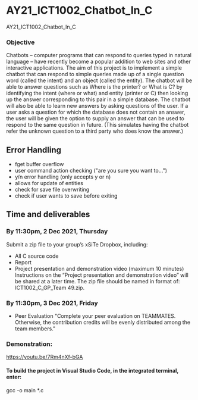 # AY21_ICT1002_Chatbot_In_C
AY21_ICT1002_Chatbot_In_C

### Objective
Chatbots – computer programs that can respond to queries typed in natural language – have recently
become a popular addition to web sites and other interactive applications.
The aim of this project is to implement a simple chatbot that can respond to simple queries made up of
a single question word (called the intent) and an object (called the entity). The chatbot will be able to
answer questions such as Where is the printer? or What is C? by identifying the intent (where or what)
and entity (printer or C) then looking up the answer corresponding to this pair in a simple database.
The chatbot will also be able to learn new answers by asking questions of the user. If a user asks a
question for which the database does not contain an answer, the user will be given the option to supply
an answer that can be used to respond to the same question in future. (This simulates having the chatbot
refer the unknown question to a third party who does know the answer.)


## Error Handling
- fget buffer overflow
- user command action checking ("are you sure you want to...")
- y/n error handling (only accepts y or n)
- allows for update of entities
- check for save file overwriting
- check if user wants to save before exiting 


## Time and deliverables
### By 11:30pm, 2 Dec 2021, Thursday
Submit a zip file to your group’s xSiTe Dropbox, including:
- All C source code
- Report
- Project presentation and demonstration video (maximum 10 minutes)
Instructions on the “Project presentation and demonstration video” will be shared at a later time.
The zip file should be named in format of: ICT1002_C_GP_Team 49.zip.

### By 11:30pm, 3 Dec 2021, Friday
- Peer Evaluation 
"Complete your peer evaluation on TEAMMATES. Otherwise, the contribution credits will be evenly distributed among the team members."


### Demonstration:
https://youtu.be/7Rm4nXf-bGA

#### To build the project in Visual Studio Code, in the integrated terminal, enter:
gcc -o main *.c